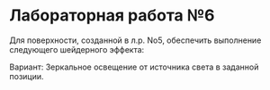 # Лабораторная работа №6

Для поверхности, созданной в л.р. No5, обеспечить выполнение следующего
шейдерного эффекта:


Вариант: Зеркальное освещение от источника света в заданной позиции.
